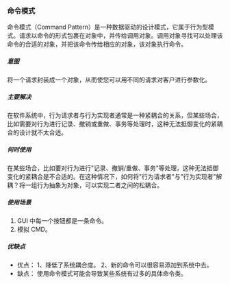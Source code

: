 ### 命令模式
命令模式（Command Pattern）是一种数据驱动的设计模式，它属于行为型模式。请求以命令的形式包裹在对象中，并传给调用对象。调用对象寻找可以处理该命令的合适的对象，并把该命令传给相应的对象，该对象执行命令。
##### **意图**
将一个请求封装成一个对象，从而使您可以用不同的请求对客户进行参数化。

##### **主要解决**
在软件系统中，行为请求者与行为实现者通常是一种紧耦合的关系，但某些场合，比如需要对行为进行记录、撤销或重做、事务等处理时，这种无法抵御变化的紧耦合的设计就不太合适。
##### **何时使用**
在某些场合，比如要对行为进行"记录、撤销/重做、事务"等处理，这种无法抵御变化的紧耦合是不合适的。在这种情况下，如何将"行为请求者"与"行为实现者"解耦？将一组行为抽象为对象，可以实现二者之间的松耦合。

##### **使用场景**
1. GUI 中每一个按钮都是一条命令。 
2. 模拟 CMD。

##### **优缺点**
- 优点： 1、降低了系统耦合度。 2、新的命令可以很容易添加到系统中去。
- 缺点： 使用命令模式可能会导致某些系统有过多的具体命令类。
